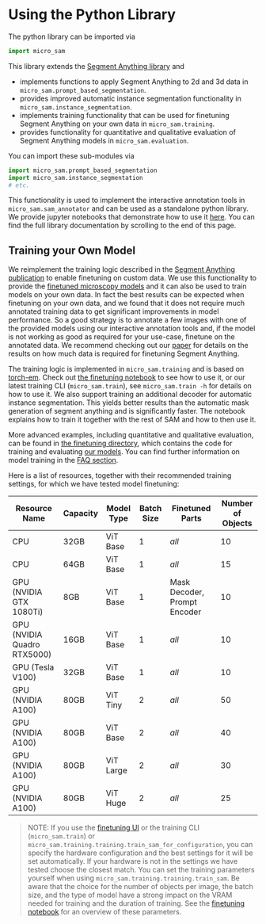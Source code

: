 # Using the Python Library

The python library can be imported via

```python
import micro_sam
```

This library extends the [Segment Anything library](https://github.com/facebookresearch/segment-anything) and

- implements functions to apply Segment Anything to 2d and 3d data in `micro_sam.prompt_based_segmentation`.
- provides improved automatic instance segmentation functionality in `micro_sam.instance_segmentation`.
- implements training functionality that can be used for finetuning Segment Anything on your own data in `micro_sam.training`.
- provides functionality for quantitative and qualitative evaluation of Segment Anything models in `micro_sam.evaluation`.

You can import these sub-modules via

```python
import micro_sam.prompt_based_segmentation
import micro_sam.instance_segmentation
# etc.
```

This functionality is used to implement the interactive annotation tools in `micro_sam.sam_annotator` and can be used as a standalone python library.
We provide jupyter notebooks that demonstrate how to use it [here](https://github.com/computational-cell-analytics/micro-sam/tree/master/notebooks). You can find the full library documentation by scrolling to the end of this page. 

## Training your Own Model

We reimplement the training logic described in the [Segment Anything publication](https://arxiv.org/abs/2304.02643) to enable finetuning on custom data.
We use this functionality to provide the [finetuned microscopy models](#finetuned-models) and it can also be used to train models on your own data.
In fact the best results can be expected when finetuning on your own data, and we found that it does not require much annotated training data to get significant improvements in model performance.
So a good strategy is to annotate a few images with one of the provided models using our interactive annotation tools and, if the model is not working as good as required for your use-case, finetune on the annotated data.
We recommend checking out our [paper](https://www.nature.com/articles/s41592-024-02580-4) for details on the results on how much data is required for finetuning Segment Anything.

The training logic is implemented in `micro_sam.training` and is based on [torch-em](https://github.com/constantinpape/torch-em). Check out [the finetuning notebook](https://github.com/computational-cell-analytics/micro-sam/blob/master/notebooks/sam_finetuning.ipynb) to see how to use it, or our latest training CLI (`micro_sam.train`), see `micro_sam.train -h` for details on how to use it.
We also support training an additional decoder for automatic instance segmentation. This yields better results than the automatic mask generation of segment anything and is significantly faster.
The notebook explains how to train it together with the rest of SAM and how to then use it.

More advanced examples, including quantitative and qualitative evaluation, can be found in [the finetuning directory](https://github.com/computational-cell-analytics/micro-sam/tree/master/finetuning), which contains the code for training and evaluating [our models](finetuned-models). You can find further information on model training in the [FAQ section](fine-tuning-questions).

Here is a list of resources, together with their recommended training settings, for which we have tested model finetuning:

| Resource Name               | Capacity | Model Type | Batch Size | Finetuned Parts              | Number of Objects|
|-----------------------------|----------|------------|------------|------------------------------|------------------|
| CPU                         | 32GB     | ViT Base   | 1          | *all*                        | 10               |
| CPU                         | 64GB     | ViT Base   | 1          | *all*                        | 15               |
| GPU (NVIDIA GTX 1080Ti)     | 8GB      | ViT Base   | 1          | Mask Decoder, Prompt Encoder | 10               |
| GPU (NVIDIA Quadro RTX5000) | 16GB     | ViT Base   | 1          | *all*                        | 10               |
| GPU (Tesla V100)            | 32GB     | ViT Base   | 1          | *all*                        | 10               |
| GPU (NVIDIA A100)           | 80GB     | ViT Tiny   | 2          | *all*                        | 50               |
| GPU (NVIDIA A100)           | 80GB     | ViT Base   | 2          | *all*                        | 40               |
| GPU (NVIDIA A100)           | 80GB     | ViT Large  | 2          | *all*                        | 30               |
| GPU (NVIDIA A100)           | 80GB     | ViT Huge   | 2          | *all*                        | 25               |

> NOTE: If you use the [finetuning UI](#finetuning-ui) or the training CLI (`micro_sam.train`) or `micro_sam.training.training.train_sam_for_configuration`, you can specify the hardware configuration and the best settings for it will be set automatically. If your hardware is not in the settings we have tested choose the closest match. You can set the training parameters yourself when using `micro_sam.training.training.train_sam`. Be aware that the choice for the number of objects per image, the batch size, and the type of model have a strong impact on the VRAM needed for training and the duration of training. See the [finetuning notebook](https://github.com/computational-cell-analytics/micro-sam/blob/master/notebooks/sam_finetuning.ipynb) for an overview of these parameters.

